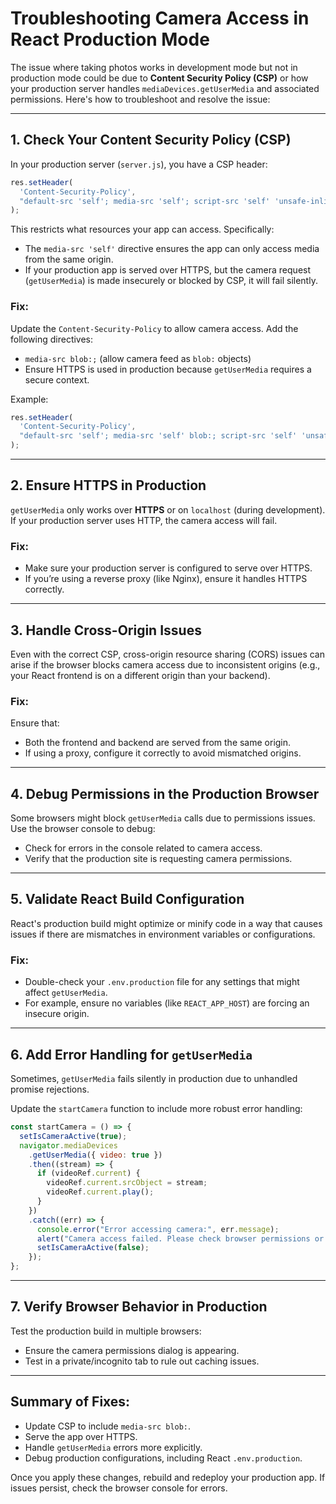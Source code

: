 
# Troubleshooting Camera Access in React Production Mode

The issue where taking photos works in development mode but not in production mode could be due to **Content Security Policy (CSP)** or how your production server handles `mediaDevices.getUserMedia` and associated permissions. Here's how to troubleshoot and resolve the issue:

---

## 1. **Check Your Content Security Policy (CSP)**

In your production server (`server.js`), you have a CSP header:

```javascript
res.setHeader(
  'Content-Security-Policy',
  "default-src 'self'; media-src 'self'; script-src 'self' 'unsafe-inline'; style-src 'self' 'unsafe-inline';"
);
```

This restricts what resources your app can access. Specifically:
- The `media-src 'self'` directive ensures the app can only access media from the same origin.
- If your production app is served over HTTPS, but the camera request (`getUserMedia`) is made insecurely or blocked by CSP, it will fail silently.

### Fix:
Update the `Content-Security-Policy` to allow camera access. Add the following directives:
- `media-src blob:;` (allow camera feed as `blob:` objects)
- Ensure HTTPS is used in production because `getUserMedia` requires a secure context.

Example:
```javascript
res.setHeader(
  'Content-Security-Policy',
  "default-src 'self'; media-src 'self' blob:; script-src 'self' 'unsafe-inline'; style-src 'self' 'unsafe-inline';"
);
```

---

## 2. **Ensure HTTPS in Production**

`getUserMedia` only works over **HTTPS** or on `localhost` (during development). If your production server uses HTTP, the camera access will fail.

### Fix:
- Make sure your production server is configured to serve over HTTPS.
- If you’re using a reverse proxy (like Nginx), ensure it handles HTTPS correctly.

---

## 3. **Handle Cross-Origin Issues**

Even with the correct CSP, cross-origin resource sharing (CORS) issues can arise if the browser blocks camera access due to inconsistent origins (e.g., your React frontend is on a different origin than your backend).

### Fix:
Ensure that:
- Both the frontend and backend are served from the same origin.
- If using a proxy, configure it correctly to avoid mismatched origins.

---

## 4. **Debug Permissions in the Production Browser**

Some browsers might block `getUserMedia` calls due to permissions issues. Use the browser console to debug:
- Check for errors in the console related to camera access.
- Verify that the production site is requesting camera permissions.

---

## 5. **Validate React Build Configuration**

React's production build might optimize or minify code in a way that causes issues if there are mismatches in environment variables or configurations.

### Fix:
- Double-check your `.env.production` file for any settings that might affect `getUserMedia`.
- For example, ensure no variables (like `REACT_APP_HOST`) are forcing an insecure origin.

---

## 6. **Add Error Handling for `getUserMedia`**

Sometimes, `getUserMedia` fails silently in production due to unhandled promise rejections.

Update the `startCamera` function to include more robust error handling:

```javascript
const startCamera = () => {
  setIsCameraActive(true);
  navigator.mediaDevices
    .getUserMedia({ video: true })
    .then((stream) => {
      if (videoRef.current) {
        videoRef.current.srcObject = stream;
        videoRef.current.play();
      }
    })
    .catch((err) => {
      console.error("Error accessing camera:", err.message);
      alert("Camera access failed. Please check browser permissions or try a secure connection.");
      setIsCameraActive(false);
    });
};
```

---

## 7. **Verify Browser Behavior in Production**

Test the production build in multiple browsers:
- Ensure the camera permissions dialog is appearing.
- Test in a private/incognito tab to rule out caching issues.

---

## Summary of Fixes:
- Update CSP to include `media-src blob:`.
- Serve the app over HTTPS.
- Handle `getUserMedia` errors more explicitly.
- Debug production configurations, including React `.env.production`.

Once you apply these changes, rebuild and redeploy your production app. If issues persist, check the browser console for errors.
